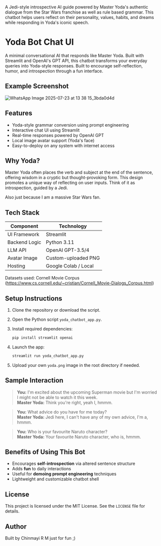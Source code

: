 A Jedi-style introspective AI guide powered by Master Yoda's authentic dialogue from the Star Wars franchise as well as rule based grammar. This chatbot helps users reflect on their personality, values, habits, and dreams while responding in Yoda's iconic speech.
# Yoda Bot Chat UI

A minimal conversational AI that responds like Master Yoda. Built with Streamlit and OpenAI's GPT API, this chatbot transforms your everyday queries into Yoda-style responses. Built to encourage self-reflection, humor, and introspection through a fun interface.

## Example Screenshot


![WhatsApp Image 2025-07-23 at 13 38 15_3bda0d4d](https://github.com/user-attachments/assets/397348e9-100f-4a4e-9533-f90d140808d1)

## Features

- Yoda-style grammar conversion using prompt engineering
- Interactive chat UI using Streamlit
- Real-time responses powered by OpenAI GPT
- Local image avatar support (Yoda's face)
- Easy-to-deploy on any system with internet access

## Why Yoda?

Master Yoda often places the verb and subject at the end of the sentence, offering wisdom in a cryptic but thought-provoking form. This design promotes a unique way of reflecting on user inputs. Think of it as introspection, guided by a Jedi.

Also just because I am a massive Star Wars fan.
## Tech Stack

| Component     | Technology           |
|---------------|----------------------|
| UI Framework  | Streamlit            |
| Backend Logic | Python 3.11          |
| LLM API       | OpenAI GPT-3.5/4     |
| Avatar Image  | Custom-uploaded PNG  |
| Hosting       | Google Colab / Local |

Datasets used: Cornell Movie Corpus
(https://www.cs.cornell.edu/~cristian/Cornell_Movie-Dialogs_Corpus.html)

## Setup Instructions

1. Clone the repository or download the script.
2. Open the Python script `yoda_chatbot_app.py`.
3. Install required dependencies:
   ```bash
   pip install streamlit openai
   ```
4. Launch the app:
   ```bash
   streamlit run yoda_chatbot_app.py
   ```

5. Upload your own `yoda.png` image in the root directory if needed.




## Sample Interaction

> **You:** I'm excited about the upcoming Superman movie but I'm worried I might not be able to watch it this week.  
> **Master Yoda:** Think you're right, yeah I, hmmm.  

> **You:** What advice do you have for me today?  
> **Master Yoda:** Jedi here, I can't have any of my own advice, I'm a, hmmm.

> **You:** Who is your favourite Naruto character?  
> **Master Yoda:** Your favourite Naruto character, who is, hmmm.

## Benefits of Using This Bot

- Encourages **self-introspection** via altered sentence structure  
- Adds **fun** to daily interactions  
- Useful for **demoing prompt engineering** techniques  
- Lightweight and customizable chatbot shell

## License

This project is licensed under the MIT License. See the `LICENSE` file for details.

## Author

Built by Chinmayi R M just for fun ;)
